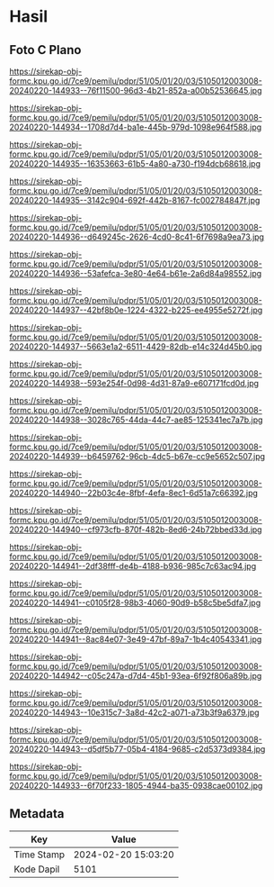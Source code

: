 # Hasil

## Foto C Plano

https://sirekap-obj-formc.kpu.go.id/7ce9/pemilu/pdpr/51/05/01/20/03/5105012003008-20240220-144933--76f11500-96d3-4b21-852a-a00b52536645.jpg

https://sirekap-obj-formc.kpu.go.id/7ce9/pemilu/pdpr/51/05/01/20/03/5105012003008-20240220-144934--1708d7d4-ba1e-445b-979d-1098e964f588.jpg

https://sirekap-obj-formc.kpu.go.id/7ce9/pemilu/pdpr/51/05/01/20/03/5105012003008-20240220-144935--16353663-61b5-4a80-a730-f194dcb68618.jpg

https://sirekap-obj-formc.kpu.go.id/7ce9/pemilu/pdpr/51/05/01/20/03/5105012003008-20240220-144935--3142c904-692f-442b-8167-fc002784847f.jpg

https://sirekap-obj-formc.kpu.go.id/7ce9/pemilu/pdpr/51/05/01/20/03/5105012003008-20240220-144936--d649245c-2626-4cd0-8c41-6f7698a9ea73.jpg

https://sirekap-obj-formc.kpu.go.id/7ce9/pemilu/pdpr/51/05/01/20/03/5105012003008-20240220-144936--53afefca-3e80-4e64-b61e-2a6d84a98552.jpg

https://sirekap-obj-formc.kpu.go.id/7ce9/pemilu/pdpr/51/05/01/20/03/5105012003008-20240220-144937--42bf8b0e-1224-4322-b225-ee4955e5272f.jpg

https://sirekap-obj-formc.kpu.go.id/7ce9/pemilu/pdpr/51/05/01/20/03/5105012003008-20240220-144937--5663e1a2-6511-4429-82db-e14c324d45b0.jpg

https://sirekap-obj-formc.kpu.go.id/7ce9/pemilu/pdpr/51/05/01/20/03/5105012003008-20240220-144938--593e254f-0d98-4d31-87a9-e607171fcd0d.jpg

https://sirekap-obj-formc.kpu.go.id/7ce9/pemilu/pdpr/51/05/01/20/03/5105012003008-20240220-144938--3028c765-44da-44c7-ae85-125341ec7a7b.jpg

https://sirekap-obj-formc.kpu.go.id/7ce9/pemilu/pdpr/51/05/01/20/03/5105012003008-20240220-144939--b6459762-96cb-4dc5-b67e-cc9e5652c507.jpg

https://sirekap-obj-formc.kpu.go.id/7ce9/pemilu/pdpr/51/05/01/20/03/5105012003008-20240220-144940--22b03c4e-8fbf-4efa-8ec1-6d51a7c66392.jpg

https://sirekap-obj-formc.kpu.go.id/7ce9/pemilu/pdpr/51/05/01/20/03/5105012003008-20240220-144940--cf973cfb-870f-482b-8ed6-24b72bbed33d.jpg

https://sirekap-obj-formc.kpu.go.id/7ce9/pemilu/pdpr/51/05/01/20/03/5105012003008-20240220-144941--2df38fff-de4b-4188-b936-985c7c63ac94.jpg

https://sirekap-obj-formc.kpu.go.id/7ce9/pemilu/pdpr/51/05/01/20/03/5105012003008-20240220-144941--c0105f28-98b3-4060-90d9-b58c5be5dfa7.jpg

https://sirekap-obj-formc.kpu.go.id/7ce9/pemilu/pdpr/51/05/01/20/03/5105012003008-20240220-144941--8ac84e07-3e49-47bf-89a7-1b4c40543341.jpg

https://sirekap-obj-formc.kpu.go.id/7ce9/pemilu/pdpr/51/05/01/20/03/5105012003008-20240220-144942--c05c247a-d7d4-45b1-93ea-6f92f806a89b.jpg

https://sirekap-obj-formc.kpu.go.id/7ce9/pemilu/pdpr/51/05/01/20/03/5105012003008-20240220-144943--10e315c7-3a8d-42c2-a071-a73b3f9a6379.jpg

https://sirekap-obj-formc.kpu.go.id/7ce9/pemilu/pdpr/51/05/01/20/03/5105012003008-20240220-144943--d5df5b77-05b4-4184-9685-c2d5373d9384.jpg

https://sirekap-obj-formc.kpu.go.id/7ce9/pemilu/pdpr/51/05/01/20/03/5105012003008-20240220-144933--6f70f233-1805-4944-ba35-0938cae00102.jpg


## Metadata

| Key        | Value               |
| ---------- | ------------------- |
| Time Stamp | 2024-02-20 15:03:20 |
| Kode Dapil | 5101                |



